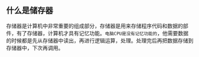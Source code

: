 ## 什么是储存器

存储器是计算机中非常重要的组成部分，存储器是用来存储程序代码和数据的部件，有了存储器，计算机才具有记忆功能。`电脑CPU是没有记忆功能的`，他需要数据的时候都是先从存储器中读出，再进行逻辑运算，处理。处理完后再把数据存储到存储器中，下次再调用。